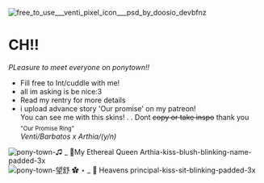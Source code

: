 ![free_to_use___venti_pixel_icon___psd_by_doosio_devbfnz](https://github.com/BarbatosWife/BarbatosWife/assets/151441588/ad385487-92f8-495e-93f3-2d22ed8ae582)
# CH!! #                  
*PLeasure to meet everyone on ponytown!!*       
- Fill free to Int/cuddle with me!
- all im asking is be nice:3    
- Read my rentry for more details        
- i upload advance story 'Our promise' on my patreon!                     
You can see me with this skins! . . Dont ~~copy or take inspo~~ thank you  
<sub> "Our Promise Ring" </sub>      
*Venti/Barbatos x Arthia/(y/n)*

![pony-town-♫ _ 🩷My Ethereal Queen Arthia-kiss-blush-blinking-name-padded-3x](https://github.com/BarbatosWife/BarbatosWife/assets/151441588/002091da-718c-45e0-a00c-79878c33c3ed)
![pony-town-望舒 ✿ ⋆ _ 🤍 Heavens principal-kiss-sit-blinking-padded-3x](https://github.com/BarbatosWife/BarbatosWife/assets/151441588/f5ca6585-276d-4f67-878c-40dff830ab25)

